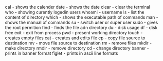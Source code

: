 cal - shows the calender
date - shows the date 
clear - clear the terminal
who - showing curently logedin users
whoami - username
ls - list the content of directory
which - shows the executable path of commands
man - shows the manual of commands
su - switch user or super user
sudo - gives the root permition
find - finds the file adn directory
du - disk usage
df - disk free
exit - exit from process
pwd - present working directory
touch - creates empty files
cat - creates and edits file
cp - copy file source to destination
mv - move file source to destination
rm - remove files
mkdir - make directory
rmdir - remove directory 
cd - change directory
banner - prints in banner format
figlet - prints in ascii line formats
